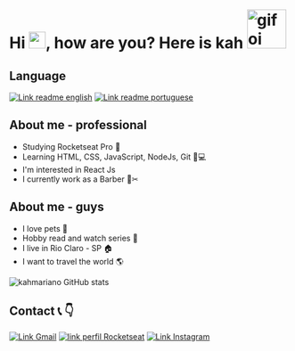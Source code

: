 # Hi <img src="https://raw.githubusercontent.com/kaueMarques/kaueMarques/master/hi.gif" width="30px">, how are you? Here is kah <img src="https://images6.fanpop.com/image/photos/37800000/-Hello-penguins-of-madagascar-37800672-500-500.gif" alt="gif oi" width="70"/>

## Language
[![Link readme english](https://img.shields.io/badge/-En-blue)](https://github.com/kahmariano/kahmariano/blob/main/README.md)
[![Link readme portuguese](https://img.shields.io/badge/-Pt__Br-orange)](https://github.com/kahmariano/kahmariano/blob/main/READMEPt_br.md)

## About me - professional
 * Studying Rocketseat Pro 🚀
 * Learning HTML, CSS, JavaScript, NodeJs, Git 📝💻
 * I'm interested in React Js 
 * I currently work as a Barber 💈✂

## About me - guys
 * I love pets 🐶
 * Hobby read and watch series 📗
 * I live in Rio Claro - SP 🏠
 * I want to travel the world 🌎

![kahmariano GitHub stats](https://github-readme-stats.vercel.app/api?username=kahmariano&show_icons=true&theme=midnight-purple)

## Contact 📞 👇

[![Link Gmail](https://img.shields.io/badge/-Gmail-red)](https://mail.google.com/mail/u/0/#inbox)
[![link perfil Rocketseat](https://img.shields.io/badge/-Perfil%20Rocketseat-purple)](https://app.rocketseat.com.br/dashboard)
[![Link Instagram](https://img.shields.io/badge/-Instagram-pink)](https://www.instagram.com/kahbarber/)
